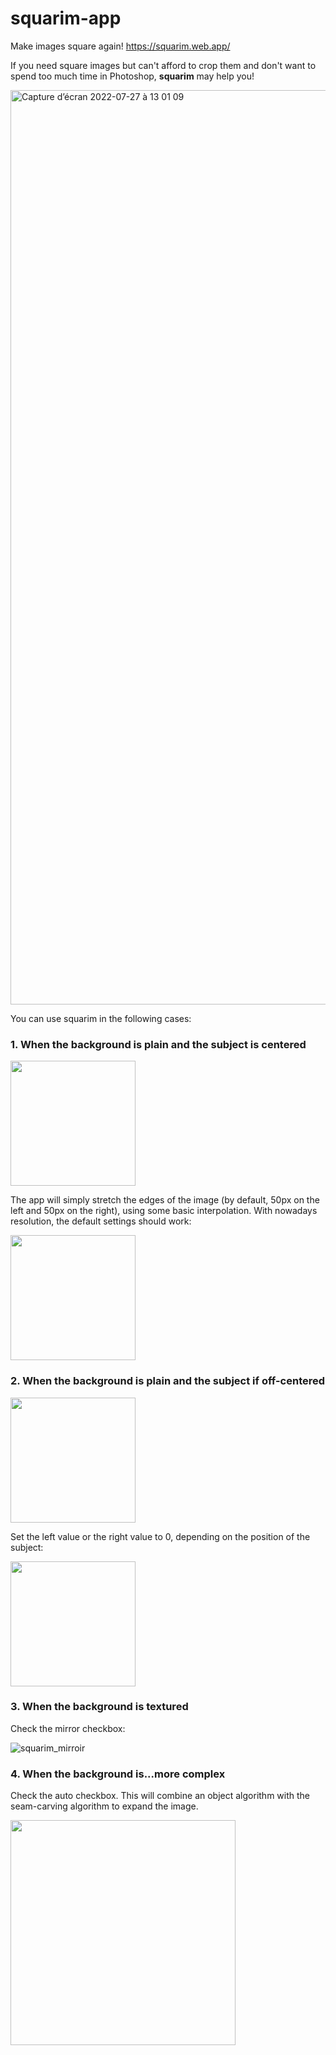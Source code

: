 # squarim-app

Make images square again!
https://squarim.web.app/

If you need square images but can't afford to crop them and don't want to spend too much time in Photoshop, **squarim** may help you! 

<img width="1463" alt="Capture d’écran 2022-07-27 à 13 01 09" src="https://user-images.githubusercontent.com/11570911/181231696-800e68c3-1385-4f6a-8dc0-2f5235c08342.png">

You can use squarim in the following cases:

### 1. When the background is plain and the subject is centered

<img src="https://user-images.githubusercontent.com/11570911/181007239-a04d6604-95e6-41f8-a460-10de4443c77e.jpeg" height="200">

The app will simply stretch the edges of the image (by default, 50px on the left and 50px on the right), using some basic interpolation. With nowadays resolution, the default settings should work:

<img src="https://user-images.githubusercontent.com/11570911/181008219-63d73f9b-d237-4f46-af35-8716f57ac8f7.jpeg" height="200">

### 2. When the background is plain and the subject if off-centered

<img src="https://user-images.githubusercontent.com/11570911/181009274-9bfb422c-afd0-4aca-a42c-2a405bbf710f.jpeg" height="200">

Set the left value or the right value to 0, depending on the position of the subject:

<img src="https://user-images.githubusercontent.com/11570911/181009099-6a4a956c-1703-48ff-820a-09e42ae7d87c.jpg" height="200">

### 3. When the background is textured

Check the mirror checkbox:

![squarim_mirroir](https://user-images.githubusercontent.com/11570911/181009972-f9f8bb0f-e244-469c-89c3-278508ea157a.png)

### 4. When the background is...more complex

Check the auto checkbox. This will combine an object algorithm with the seam-carving algorithm to expand the image.

<img width="360" src="https://user-images.githubusercontent.com/11570911/181010635-321d657d-8a88-48a7-b1b5-f80122c702f2.png">



